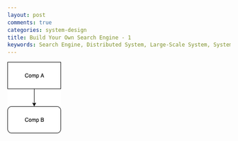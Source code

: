 ```yaml
---
layout: post
comments: true
categories: system-design
title: Build Your Own Search Engine - 1
keywords: Search Engine, Distributed System, Large-Scale System, System Design
---
```

![Image](/assets/A-B.png)
<!--stackedit_data:
eyJoaXN0b3J5IjpbODM3MDcwNTQwLC00ODQzNDU5MzRdfQ==
-->